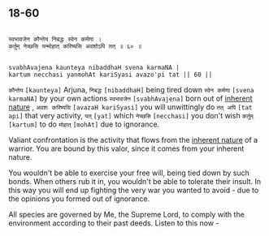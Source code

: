 ## 18-60


```shloka-sa

स्वभावजेन कौन्तेय निबद्धः स्वेन कर्मणा ।
कर्तुम् नेच्छसि यन्मोहात् करिष्यसि अवशोऽपि तत् ॥ ६० ॥

```
```shloka-sa-hk

svabhAvajena kaunteya nibaddhaH svena karmaNA |
kartum necchasi yanmohAt kariSyasi avazo'pi tat || 60 ||

```
`कौन्तेय` `[kaunteya]` Arjuna, `निबद्धः` `[nibaddhaH]` being tired down `स्वेन कर्मणा` `[svena karmaNA]` by your own actions `स्वभावजेन` `[svabhAvajena]` born out of 
[inherent nature](18-41.md#inherent_nature)
, `अवशः करिष्यसि` `[avazaH kariSyasi]` you will unwittingly do `तत् अपि` `[tat api]` that very activity, `यत्` `[yat]` which `नेच्छसि` `[necchasi]` you don't wish `कर्तुम्` `[kartum]` to do `मोहात्` `[mohAt]` due to ignorance.

Valiant confrontation is the activity that flows from the 
[inherent nature](18-41.md#inherent_nature)
 of a warrior. You are bound by this valor, since it comes from your inherent nature. 

You wouldn't be able to exercise your free will, being tied down by such bonds. When others rub it in, you wouldn't be able to tolerate their insult. In this way you will end up fighting the very war you wanted to avoid - due to the opinions you formed out of ignorance.

All species are governed by Me, the Supreme Lord, to comply with the environment according to their past deeds. Listen to this now -


